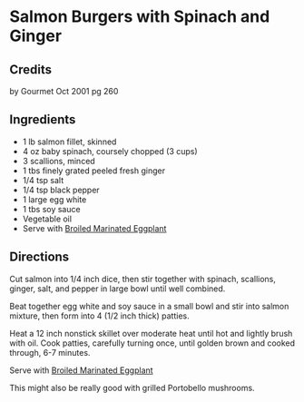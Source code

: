# Salmon Burgers with Spinach and Ginger 

## Credits

by Gourmet Oct 2001 pg 260

## Ingredients

- 1 lb salmon fillet, skinned
- 4 oz baby spinach, coursely chopped (3 cups)
- 3 scallions, minced
- 1 tbs finely grated peeled fresh ginger
- 1/4 tsp salt
- 1/4 tsp black pepper
- 1 large egg white
- 1 tbs soy sauce
- Vegetable oil
- Serve with [Broiled Marinated Eggplant](/recipe/index.php?title=Broiled_Marinated_Eggplant "Broiled Marinated Eggplant")

## Directions

Cut salmon into 1/4 inch dice, then stir together with spinach, scallions, ginger, salt, and pepper in large bowl until well combined.  
  
Beat together egg white and soy sauce in a small bowl and stir into salmon mixture, then form into 4 (1/2 inch thick) patties.  
  
Heat a 12 inch nonstick skillet over moderate heat until hot and lightly brush with oil. Cook patties, carefully turning once, until golden brown and cooked through, 6-7 minutes.  
  
  
Serve with [Broiled Marinated Eggplant](/recipe/index.php?title=Broiled_Marinated_Eggplant "Broiled Marinated Eggplant")  
  
This might also be really good with grilled Portobello mushrooms.


